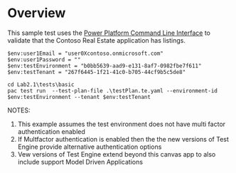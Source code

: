 # Overview

This sample test uses the [Power Platform Command Line Interface](https://learn.microsoft.com/power-platform/developer/cli/introduction) to validate that the Contoso Real Estate application has listings.


```pwsh
$env:user1Email = "user0Xcontoso.onmicrosoft.com"
$env:user1Password = ""
$env:testEnvironment = "b0bb5639-aad9-e131-8af7-0982fbe7f611"
$env:testTenant = "267f6445-1f21-41c0-b705-44cf9b5c5de8"

cd Lab2.1\tests\basic
pac test run  --test-plan-file .\testPlan.te.yaml --environment-id $env:testEnvironment --tenant $env:testTenant
```

NOTES:
1. This example assumes the test environment does not have multi factor authentication enabled
2. If Multfactor authentication is enabled then the the new versions of Test Engine provide alternative authentication options
3. Vew versions of Test Engine extend beyond this canvas app to also include support Model Driven Applications
